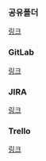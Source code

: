 ### 공유폴더
[링크](https://drive.google.com/open?id=1I6Ba66WWWS7um_IZOUVILvbfBaDg3Pfwc-HDXm7QtHE)


### GitLab
[링크](https://lab.ssafy.com/s1-final/s1p1151009)


### JIRA
[링크](https://jira.ssafy.com/secure/RapidBoard.jspa?rapidView=1301&projectKey=S1P1151009)


### Trello
[링크]()